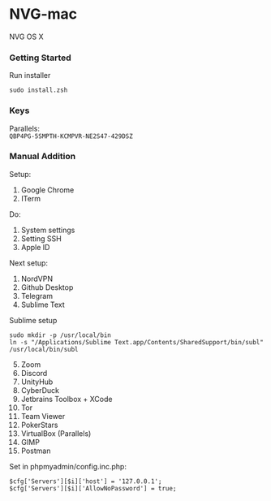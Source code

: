 # NVG-mac
NVG OS X

### Getting Started

Run installer

```
sudo install.zsh
```

### Keys

Parallels:  
`QBP4PG-5SMPTH-KCMPVR-NE2S47-429DSZ`  

### Manual Addition

Setup:  
1. Google Chrome
2. ITerm

Do:  
1. System settings  
2. Setting SSH  
3. Apple ID  
  
Next setup:  
1. NordVPN
2. Github Desktop
3. Telegram
4. Sublime Text


Sublime setup  
```
sudo mkdir -p /usr/local/bin
ln -s "/Applications/Sublime Text.app/Contents/SharedSupport/bin/subl" /usr/local/bin/subl 
```

5. Zoom
6. Discord
7. UnityHub
8. CyberDuck
9. Jetbrains Toolbox + XCode
10. Tor
11. Team Viewer
12. PokerStars
13. VirtualBox (Parallels)
14. GIMP
15. Postman

Set in phpmyadmin/config.inc.php:  
```
$cfg['Servers'][$i]['host'] = '127.0.0.1';
$cfg['Servers'][$i]['AllowNoPassword'] = true;
```